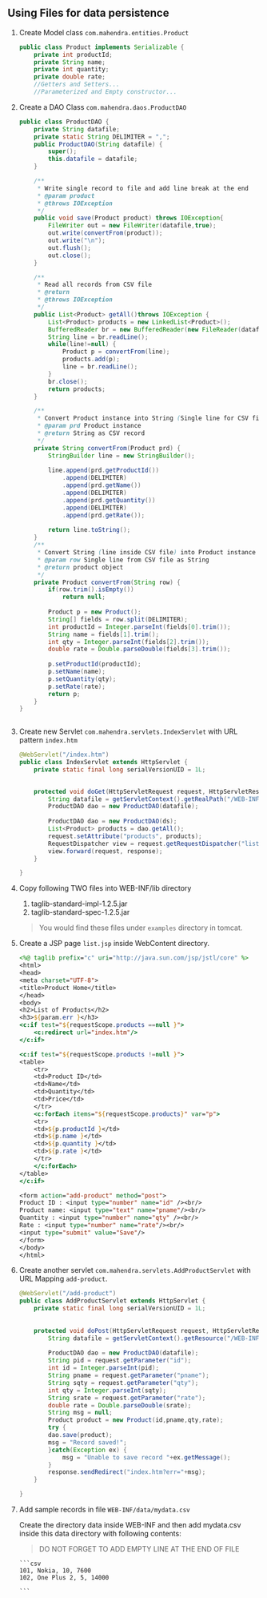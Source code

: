 ## Using Files for data persistence

1. Create Model class `com.mahendra.entities.Product`

	```java
	public class Product implements Serializable {
		private int productId;
		private String name;
		private int quantity;
		private double rate;
		//Getters and Setters...
		//Parameterized and Empty constructor...
	```
4.	Create a DAO Class `com.mahendra.daos.ProductDAO`	

	```java
	public class ProductDAO {
		private String datafile;
		private static String DELIMITER = ",";
		public ProductDAO(String datafile) {
			super();
			this.datafile = datafile;
		}
	
		/**
		 * Write single record to file and add line break at the end
		 * @param product
		 * @throws IOException
		 */
		public void save(Product product) throws IOException{
			FileWriter out = new FileWriter(datafile,true);
			out.write(convertFrom(product));
			out.write("\n");
			out.flush();
			out.close();
		}
	
		/**
		 * Read all records from CSV file
		 * @return
		 * @throws IOException
		 */
		public List<Product> getAll()throws IOException {
			List<Product> products = new LinkedList<Product>();
			BufferedReader br = new BufferedReader(new FileReader(datafile));
			String line = br.readLine();
			while(line!=null) {
				Product p = convertFrom(line);
				products.add(p);
				line = br.readLine();
			}
			br.close();
			return products;
		}
	
		/**
		 * Convert Product instance into String (Single line for CSV file using DELIMITER to seperate fields
		 * @param prd Product instance
		 * @return String as CSV record 
		 */
		private String convertFrom(Product prd) {
			StringBuilder line = new StringBuilder();
			
			line.append(prd.getProductId())
				.append(DELIMITER)
				.append(prd.getName())
				.append(DELIMITER)
				.append(prd.getQuantity())
				.append(DELIMITER)
				.append(prd.getRate());
			
			return line.toString();
		}
		/**
		 * Convert String (line inside CSV file) into Product instance
		 * @param row Single line from CSV file as String 
		 * @return product object
		 */
		private Product convertFrom(String row) {
			if(row.trim().isEmpty())
				return null;
			
			Product p = new Product();
			String[] fields = row.split(DELIMITER);
			int productId = Integer.parseInt(fields[0].trim());
			String name = fields[1].trim();
			int qty = Integer.parseInt(fields[2].trim());
			double rate = Double.parseDouble(fields[3].trim());
			
			p.setProductId(productId);
			p.setName(name);
			p.setQuantity(qty);
			p.setRate(rate);
			return p;
		}
	}
		
	```
5.	Create new Servlet `com.mahendra.servlets.IndexServlet` with URL pattern `index.htm`

	```java
	@WebServlet("/index.htm")
	public class IndexServlet extends HttpServlet {
		private static final long serialVersionUID = 1L;
	       
	
		protected void doGet(HttpServletRequest request, HttpServletResponse response) throws ServletException, IOException {
			String datafile = getServletContext().getRealPath("/WEB-INF/data/mydata.csv");
	 		ProductDAO dao = new ProductDAO(datafile); 
	 
			ProductDAO dao = new ProductDAO(ds);
			List<Product> products = dao.getAll();
			request.setAttribute("products", products);
			RequestDispatcher view = request.getRequestDispatcher("list.jsp");
			view.forward(request, response);
		}
	
	}
	```

6.	Copy following TWO files into WEB-INF/lib directory
	
	1. taglib-standard-impl-1.2.5.jar
	2. taglib-standard-spec-1.2.5.jar

	> You would find these files under `examples` directory in tomcat.
	
7.	Create a JSP page `list.jsp` inside WebContent directory.

	```jsp
	<%@ taglib prefix="c" uri="http://java.sun.com/jsp/jstl/core" %>
	<html>
	<head>
	<meta charset="UTF-8">
	<title>Product Home</title>
	</head>
	<body>
	<h2>List of Products</h2>
	<h3>${param.err }</h3>
	<c:if test="${requestScope.products ==null }">
		<c:redirect url="index.htm"/>
	</c:if>
	
	<c:if test="${requestScope.products !=null }">
	<table>
		<tr>
		<td>Product ID</td>
		<td>Name</td>
		<td>Quantity</td>
		<td>Price</td>
		</tr>
		<c:forEach items="${requestScope.products}" var="p">
		<tr>
		<td>${p.productId }</td>
		<td>${p.name }</td>
		<td>${p.quantity }</td>
		<td>${p.rate }</td>
		</tr>
		</c:forEach>
	</table>
	</c:if>
	
	<form action="add-product" method="post">
	Product ID : <input type="number" name="id" /><br/>
	Product name: <input type="text" name="pname"/><br/>
	Quantity : <input type="number" name="qty" /><br/>
	Rate : <input type="number" name="rate"/><br/>	
	<input type="submit" value="Save"/>
	</form>
	</body>
	</html>
	```

8.	Create another servlet `com.mahendra.servlets.AddProductServlet` with URL Mapping `add-product`.

	```java
	@WebServlet("/add-product")
	public class AddProductServlet extends HttpServlet {
		private static final long serialVersionUID = 1L;
	    
	  
		protected void doPost(HttpServletRequest request, HttpServletResponse response) throws ServletException, IOException {
			String datafile = getServletContext().getResource("/WEB-INF/data/mydata.csv").getPath();
		
			ProductDAO dao = new ProductDAO(datafile);
			String pid = request.getParameter("id");
			int id = Integer.parseInt(pid);
			String pname = request.getParameter("pname");
			String sqty = request.getParameter("qty");
			int qty = Integer.parseInt(sqty);
			String srate = request.getParameter("rate");
			double rate = Double.parseDouble(srate);
			String msg = null;
			Product product = new Product(id,pname,qty,rate);
			try {
			dao.save(product);
			msg = "Record saved!";
			}catch(Exception ex) {
				msg = "Unable to save record "+ex.getMessage();
			}
			response.sendRedirect("index.htm?err="+msg);
		}
	
	}
	```
	
9.	Add sample records in file `WEB-INF/data/mydata.csv`
	
	Create the directory data inside WEB-INF and then add mydata.csv inside this data directory with following contents: 
	> DO NOT FORGET TO ADD EMPTY LINE AT THE END OF FILE
		
		```csv
		101, Nokia, 10, 7600
		102, One Plus 2, 5, 14000
		
		```